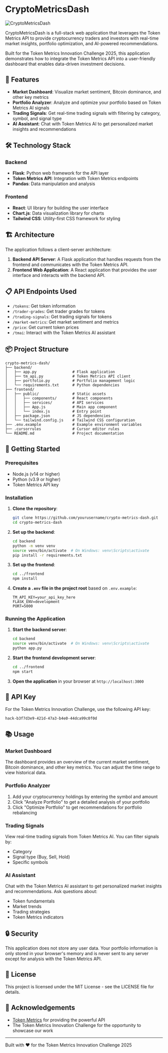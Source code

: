 # CryptoMetricsDash

![CryptoMetricsDash](https://img.shields.io/badge/Token%20Metrics-API-blue)

CryptoMetricsDash is a full-stack web application that leverages the Token Metrics API to provide cryptocurrency traders and investors with real-time market insights, portfolio optimization, and AI-powered recommendations.

Built for the Token Metrics Innovation Challenge 2025, this application demonstrates how to integrate the Token Metrics API into a user-friendly dashboard that enables data-driven investment decisions.

## 🚀 Features

- **Market Dashboard**: Visualize market sentiment, Bitcoin dominance, and other key metrics
- **Portfolio Analyzer**: Analyze and optimize your portfolio based on Token Metrics AI signals
- **Trading Signals**: Get real-time trading signals with filtering by category, symbol, and signal type
- **AI Assistant**: Chat with Token Metrics AI to get personalized market insights and recommendations

## 🛠️ Technology Stack

### Backend

- **Flask**: Python web framework for the API layer
- **Token Metrics API**: Integration with Token Metrics endpoints
- **Pandas**: Data manipulation and analysis

### Frontend

- **React**: UI library for building the user interface
- **Chart.js**: Data visualization library for charts
- **Tailwind CSS**: Utility-first CSS framework for styling

## 🏗️ Architecture

The application follows a client-server architecture:

1. **Backend API Server**: A Flask application that handles requests from the frontend and communicates with the Token Metrics API.
2. **Frontend Web Application**: A React application that provides the user interface and interacts with the backend API.

## 📋 API Endpoints Used

- `/tokens`: Get token information
- `/trader-grades`: Get trader grades for tokens
- `/trading-signals`: Get trading signals for tokens
- `/market-metrics`: Get market sentiment and metrics
- `/price`: Get current token prices
- `/tmai`: Interact with the Token Metrics AI assistant

## 📦 Project Structure

```
crypto-metrics-dash/
├── backend/
│   ├── app.py                # Flask application
│   ├── tm_api.py             # Token Metrics API client
│   ├── portfolio.py          # Portfolio management logic
│   └── requirements.txt      # Python dependencies
├── frontend/
│   ├── public/               # Static assets
│   │   ├── components/       # React components
│   │   ├── services/         # API services
│   │   ├── App.js            # Main app component
│   │   └── index.js          # Entry point
│   ├── package.json          # JS dependencies
│   └── tailwind.config.js    # Tailwind CSS configuration
├── .env.example              # Example environment variables
├── .cursorrules              # Cursor editor rules
└── README.md                 # Project documentation
```

## 🚀 Getting Started

### Prerequisites

- Node.js (v14 or higher)
- Python (v3.9 or higher)
- Token Metrics API key

### Installation

1. **Clone the repository**:
   ```bash
   git clone https://github.com/yourusername/crypto-metrics-dash.git
   cd crypto-metrics-dash
   ```

2. **Set up the backend**:
   ```bash
   cd backend
   python -m venv venv
   source venv/bin/activate  # On Windows: venv\Scripts\activate
   pip install -r requirements.txt
   ```

3. **Set up the frontend**:
   ```bash
   cd ../frontend
   npm install
   ```

4. **Create a `.env` file in the project root** based on `.env.example`:
   ```
   TM_API_KEY=your_api_key_here
   FLASK_ENV=development
   PORT=5000
   ```

### Running the Application

1. **Start the backend server**:
   ```bash
   cd backend
   source venv/bin/activate  # On Windows: venv\Scripts\activate
   python app.py
   ```

2. **Start the frontend development server**:
   ```bash
   cd ../frontend
   npm start
   ```

3. **Open the application** in your browser at `http://localhost:3000`

## 🔑 API Key

For the Token Metrics Innovation Challenge, use the following API key:
```
hack-b3f7d3e9-421d-47a3-b4e0-44dca99c0f0d
```

## 📚 Usage

### Market Dashboard

The dashboard provides an overview of the current market sentiment, Bitcoin dominance, and other key metrics. You can adjust the time range to view historical data.

### Portfolio Analyzer

1. Add your cryptocurrency holdings by entering the symbol and amount
2. Click "Analyze Portfolio" to get a detailed analysis of your portfolio
3. Click "Optimize Portfolio" to get recommendations for portfolio rebalancing

### Trading Signals

View real-time trading signals from Token Metrics AI. You can filter signals by:
- Category
- Signal type (Buy, Sell, Hold)
- Specific symbols

### AI Assistant

Chat with the Token Metrics AI assistant to get personalized market insights and recommendations. Ask questions about:
- Token fundamentals
- Market trends
- Trading strategies
- Token Metrics indicators

## 🔒 Security

This application does not store any user data. Your portfolio information is only stored in your browser's memory and is never sent to any server except for analysis with the Token Metrics API.

## 📝 License

This project is licensed under the MIT License - see the LICENSE file for details.

## 🙏 Acknowledgements

- [Token Metrics](https://tokenmetrics.com) for providing the powerful API
- The Token Metrics Innovation Challenge for the opportunity to showcase our work

---

Built with ❤️ for the Token Metrics Innovation Challenge 2025